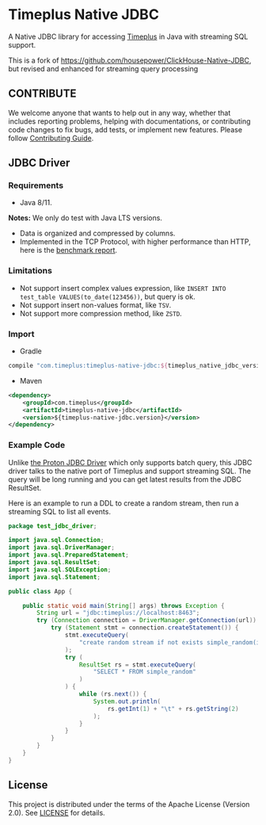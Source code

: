 Timeplus Native JDBC
===

A Native JDBC library for accessing [Timeplus](https://timeplus.com/) in Java with streaming SQL support.

This is a fork of https://github.com/housepower/ClickHouse-Native-JDBC, but revised and enhanced for streaming query processing

## CONTRIBUTE

We welcome anyone that wants to help out in any way, whether that includes reporting problems, helping with documentations, or contributing code changes to fix bugs, add tests, or implement new features. Please follow [Contributing Guide](CONTRIBUTE.md).

## JDBC Driver

### Requirements

- Java 8/11. 

**Notes:** We only do test with Java LTS versions.

* Data is organized and compressed by columns.
* Implemented in the TCP Protocol, with higher performance than HTTP, here is the [benchmark report](docs/dev/benchmark.md).

### Limitations

* Not support insert complex values expression, like `INSERT INTO test_table VALUES(to_date(123456))`, but query is ok.
* Not support insert non-values format, like `TSV`.
* Not support more compression method, like `ZSTD`.

### Import

- Gradle
```groovy
compile "com.timeplus:timeplus-native-jdbc:${timeplus_native_jdbc_version}"
```

- Maven

```xml
<dependency>
    <groupId>com.timeplus</groupId>
    <artifactId>timeplus-native-jdbc</artifactId>
    <version>${timeplus-native-jdbc.version}</version>
</dependency>
```

### Example Code

Unlike [the Proton JDBC Driver](https://github.com/timeplus-io/proton-java-driver) which only supports batch query, this JDBC driver talks to the native port of Timeplus and support streaming SQL. The query will be long running and you can get latest results from the JDBC ResultSet.

Here is an example to run a DDL to create a random stream, then run a streaming SQL to list all events.
```java
package test_jdbc_driver;

import java.sql.Connection;
import java.sql.DriverManager;
import java.sql.PreparedStatement;
import java.sql.ResultSet;
import java.sql.SQLException;
import java.sql.Statement;

public class App {

    public static void main(String[] args) throws Exception {
        String url = "jdbc:timeplus://localhost:8463";
        try (Connection connection = DriverManager.getConnection(url)) {
            try (Statement stmt = connection.createStatement()) {
                stmt.executeQuery(
                    "create random stream if not exists simple_random(i int, s string) settings eps=3"
                );
                try (
                    ResultSet rs = stmt.executeQuery(
                        "SELECT * FROM simple_random"
                    )
                ) {
                    while (rs.next()) {
                        System.out.println(
                            rs.getInt(1) + "\t" + rs.getString(2)
                        );
                    }
                }
            }
        }
    }
}


```
## License

This project is distributed under the terms of the Apache License (Version 2.0). See [LICENSE](LICENSE) for details.
